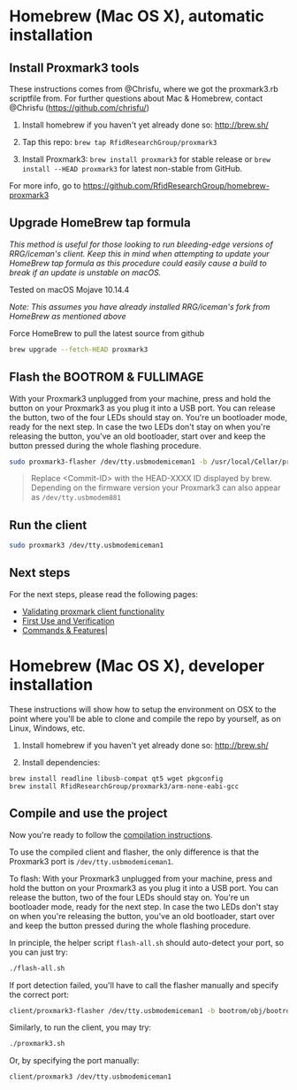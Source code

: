 # Homebrew (Mac OS X), automatic installation

## Install Proxmark3 tools

These instructions comes from @Chrisfu, where we got the proxmark3.rb scriptfile from.
For further questions about Mac & Homebrew,  contact @Chrisfu  (https://github.com/chrisfu/)

1. Install homebrew if you haven't yet already done so: http://brew.sh/

2. Tap this repo: `brew tap RfidResearchGroup/proxmark3`

3. Install Proxmark3: `brew install proxmark3` for stable release or `brew install --HEAD proxmark3` for latest non-stable from GitHub.

For more info, go to https://github.com/RfidResearchGroup/homebrew-proxmark3

## Upgrade HomeBrew tap formula

*This method is useful for those looking to run bleeding-edge versions of RRG/iceman's client. Keep this in mind when attempting to update your HomeBrew tap formula as this procedure could easily cause a build to break if an update is unstable on macOS.* 

Tested on macOS Mojave 10.14.4

*Note: This assumes you have already installed RRG/iceman's fork from HomeBrew as mentioned above*

Force HomeBrew to pull the latest source from github

```sh
brew upgrade --fetch-HEAD proxmark3
```

## Flash the BOOTROM & FULLIMAGE

With your Proxmark3 unplugged from your machine, press and hold the button on your Proxmark3 as you plug it into a USB port. You can release the button, two of the four LEDs should stay on. You're un bootloader mode, ready for the next step. In case the two LEDs don't stay on when you're releasing the button, you've an old bootloader, start over and keep the button pressed during the whole flashing procedure.

```sh
sudo proxmark3-flasher /dev/tty.usbmodemiceman1 -b /usr/local/Cellar/proxmark3/HEAD-<Commit-ID>/share/firmware/bootrom.elf /usr/local/Cellar/proxmark3/HEAD-<Commit-ID>/share/firmware/fullimage.elf
```

> Replace \<Commit-ID\> with the HEAD-XXXX ID displayed by brew.  
> Depending on the firmware version your Proxmark3 can also appear as `/dev/tty.usbmodem881`



## Run the client

```sh
sudo proxmark3 /dev/tty.usbmodemiceman1
```

## Next steps

For the next steps, please read the following pages:

* [Validating proxmark client functionality](/doc/md/Use_of_Proxmark/1_Validation.md)
* [First Use and Verification](/doc/md/Use_of_Proxmark/2_Configuration-and-Verification.md)
* [Commands & Features](/doc/md/Use_of_Proxmark/3_Commands-and-Features.md)|
 



# Homebrew (Mac OS X), developer installation

These instructions will show how to setup the environment on OSX to the point where you'll be able to clone and compile the repo by yourself, as on Linux, Windows, etc.

1. Install homebrew if you haven't yet already done so: http://brew.sh/

2. Install dependencies:

```
brew install readline libusb-compat qt5 wget pkgconfig
brew install RfidResearchGroup/proxmark3/arm-none-eabi-gcc
```

## Compile and use the project

Now you're ready to follow the [compilation instructions](/doc/md/Use_of_Proxmark/0_Compilation-Instructions.md).

To use the compiled client and flasher, the only difference is that the Proxmark3 port is `/dev/tty.usbmodemiceman1`.

To flash: With your Proxmark3 unplugged from your machine, press and hold the button on your Proxmark3 as you plug it into a USB port. You can release the button, two of the four LEDs should stay on. You're un bootloader mode, ready for the next step. In case the two LEDs don't stay on when you're releasing the button, you've an old bootloader, start over and keep the button pressed during the whole flashing procedure.

In principle, the helper script `flash-all.sh` should auto-detect your port, so you can just try:

```sh
./flash-all.sh
```

If port detection failed, you'll have to call the flasher manually and specify the correct port:

```sh
client/proxmark3-flasher /dev/tty.usbmodemiceman1 -b bootrom/obj/bootrom.elf armsrc/obj/fullimage.elf
```

Similarly, to run the client, you may try:

```sh
./proxmark3.sh
```

Or, by specifying the port manually:

```sh
client/proxmark3 /dev/tty.usbmodemiceman1
```

